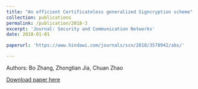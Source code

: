 ```yaml
---
title: "An efficient Certificateless generalized Signcryption scheme"
collection: publications
permalink: /publication/2018-3
excerpt: 'Journal: Security and Communication Networks'
date: 2018-01-01

paperurl: 'https://www.hindawi.com/journals/scn/2018/3578942/abs/'

---
```

Authors: Bo Zhang, Zhongtian Jia, Chuan Zhao

[Download paper here](https://www.hindawi.com/journals/scn/2018/3578942/abs/)
